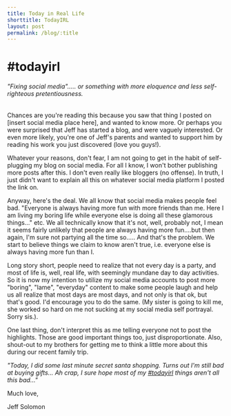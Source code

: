 ```yaml
---
title: Today in Real Life
shorttitle: TodayIRL
layout: post
permalink: /blog/:title
---
```

<script src="/assets/js/lastmod.js" type="text/javascript"></script>

# #todayirl
###### "Fixing social media"..... or something with more eloquence and less self-righteous pretentiousness.

Chances are you're reading this because you saw that thing I posted on [insert social media place here], and wanted to know more.
Or perhaps you were surprised that Jeff has started a blog, and were vaguely interested.
Or even more likely, you're one of Jeff's parents and wanted to support him by reading his work you just discovered (love you guys!).

Whatever your reasons, don't fear, I am not going to get in the habit of self-plugging my blog on social media.
For all I know, I won't bother publishing more posts after this. I don't even really like bloggers (no offense).
In truth, I just didn't want to explain all this on whatever social media platform I posted the link on.

Anyway, here's the deal. We all know that social media makes people feel bad. "Everyone is always having more fun with more friends than me.
Here I am living my boring life while everyone else is doing all these glamorous things..." etc.
We all technically know that it's not, well, probably not, I mean it seems fairly unlikely that people are always having more fun....but then again, I'm sure not partying all the time so.....
And that's the problem. We start to believe things we claim to know aren't true, i.e. everyone else is always having more fun than I.

Long story short, people need to realize that not every day is a party, and most of life is, well, real life, with seemingly mundane day to day activities.
So it is now my intention to utilize my social media accounts to post more "boring", "lame", "everyday" content to
make some people laugh and help us all realize that most days are most days, and not only is that ok, but that's good.
I'd encourage you to do the same. (My sister is going to kill me, she worked so hard on me not sucking at my social
media self portrayal. Sorry sis.).

One last thing, don't interpret this as me telling everyone not to post the highlights. Those are good important things too, just disproportionate.
Also, shout-out to my brothers for getting me to think a little more about this during our recent family trip.



<i>"Today, I did some last minute secret santa shopping. Turns out I'm still bad at buying gifts...
Ah crap, I sure hope most of my <a href="https://twitter.com/search?f=tweets&q=%23todayirl&src=typd">#todayirl</a>
things aren't all this bad..."</i>

Much love,

Jeff Solomon
